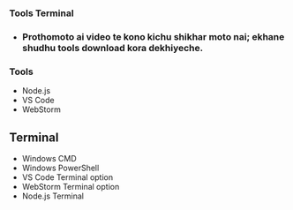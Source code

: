 ### Tools Terminal
- ### **Prothomoto ai video te kono kichu shikhar moto nai; ekhane shudhu tools download kora dekhiyeche.**

### Tools
- Node.js
- VS Code
- WebStorm

## Terminal
- Windows CMD
- Windows PowerShell
- VS Code Terminal option
- WebStorm Terminal option
- Node.js Terminal
